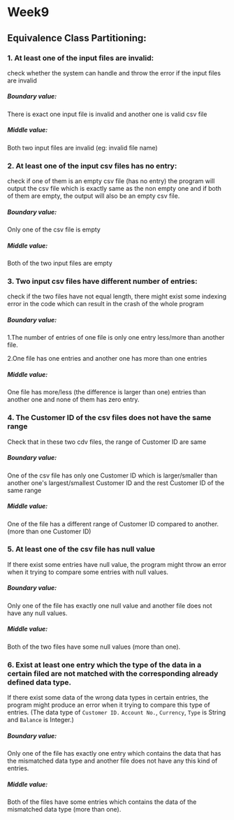 # Week9



## Equivalence Class Partitioning:



### 1. At least one of the input files are invalid:

check whether the system can handle and throw the error if the input files are invalid

##### Boundary value:

There is exact one input file is invalid and another one is valid csv file

##### Middle value:

Both two input files are invalid (eg: invalid file name)



### 2. At least one of the input csv files has no entry:

check if one of them is an empty csv file (has no entry) the program will output the csv file which is exactly same as the non empty one and if both of them are empty, the output will also be an empty csv file.

##### Boundary value:

Only one of the csv file is empty

##### Middle value:

Both of the two input files are empty



### 3. Two input csv files have different number of entries:

check if the two files have not equal length, there might exist some indexing error in the code which can result in the crash of the whole program

##### Boundary value:

1.The number of entries of one file is only one entry less/more than another file.

2.One file has one entries and another one has more than one entries 

##### Middle value:

One file has more/less (the difference is larger than one) entries than another one and none of them has zero entry.

### 4. The Customer ID of the csv files does not have the same range

Check that in these two cdv files, the range of Customer ID are same

##### Boundary value:

One of the csv file has only one Customer ID which is larger/smaller than another one's largest/smallest Customer ID and the rest  Customer ID of the same range

##### Middle value:

One of the file has a different range of Customer ID compared to another. (more than one Customer ID)



### 5. At least one of the csv file has null value

If there exist some entries have null value, the program might throw an error when it trying to compare some entries with null values.

##### Boundary value:

Only one of the file has exactly one null value and another file does not have any null values. 

##### Middle value:

Both of the two files have some null values (more than one).



### 6. Exist at least one entry which the type of the data in a certain filed are not matched with the corresponding already defined data type.

If there exist some data of the wrong data types in certain entries, the program might produce an error when it trying to compare this type of entries. (The data type of  `Customer ID.` `Account No.`, `Currency`, `Type` is String and `Balance` is Integer.)

##### Boundary value:

Only one of the file has exactly one entry which contains the data that has the mismatched data type and another file does not have any this kind of entries.

##### Middle value:

Both of the files have some entries which contains the data of the mismatched data type (more than one).
